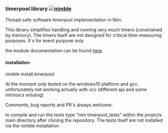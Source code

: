 ### timerpool library [![nimble](https://raw.githubusercontent.com/yglukhov/nimble-tag/master/nimble.png)](https://github.com/yglukhov/nimble-tag)
Thread-safe software timerpool implementation in Nim.

This library simplifies handling and running 
very much timers (constrained by memory).
The timers itself are not designed for 
critical time-measuring purposes. It´s for 
event purpose only

the module documentation can be found [here](https://mikra01.github.io/timerpool/timerpool.html) 

#### installation
nimble install timerpool

At the moment only tested on the windows10 platform and gcc.
unfortunately not working actually with vcc (different api and some intrinsics missing)

Comments, bug reports and PR´s always welcome.

to compile and run the tests type
"nim timerpool_tests" within the projects main directory after cloning the repository. The tests
itself are not installed via the nimble installation

